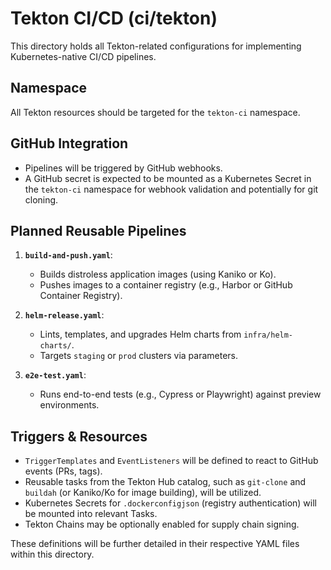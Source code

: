# Tekton CI/CD (ci/tekton)

This directory holds all Tekton-related configurations for implementing Kubernetes-native CI/CD pipelines.

## Namespace
All Tekton resources should be targeted for the `tekton-ci` namespace.

## GitHub Integration
- Pipelines will be triggered by GitHub webhooks.
- A GitHub secret is expected to be mounted as a Kubernetes Secret in the `tekton-ci` namespace for webhook validation and potentially for git cloning.

## Planned Reusable Pipelines

1.  **`build-and-push.yaml`**:
    *   Builds distroless application images (using Kaniko or Ko).
    *   Pushes images to a container registry (e.g., Harbor or GitHub Container Registry).

2.  **`helm-release.yaml`**:
    *   Lints, templates, and upgrades Helm charts from `infra/helm-charts/`.
    *   Targets `staging` or `prod` clusters via parameters.

3.  **`e2e-test.yaml`**:
    *   Runs end-to-end tests (e.g., Cypress or Playwright) against preview environments.

## Triggers & Resources
- `TriggerTemplates` and `EventListeners` will be defined to react to GitHub events (PRs, tags).
- Reusable tasks from the Tekton Hub catalog, such as `git-clone` and `buildah` (or Kaniko/Ko for image building), will be utilized.
- Kubernetes Secrets for `.dockerconfigjson` (registry authentication) will be mounted into relevant Tasks.
- Tekton Chains may be optionally enabled for supply chain signing.

These definitions will be further detailed in their respective YAML files within this directory.
